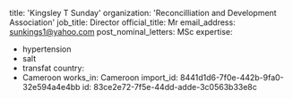 title: 'Kingsley T Sunday'
organization: 'Reconcilliation and Development Association'
job_title: Director
official_title: Mr
email_address: sunkings1@yahoo.com
post_nominal_letters: MSc
expertise:
  - hypertension
  - salt
  - transfat
country:
  - Cameroon
works_in: Cameroon
import_id: 8441d1d6-7f0e-442b-9fa0-32e594a4e4bb
id: 83ce2e72-7f5e-44dd-adde-3c0563b33e8c

